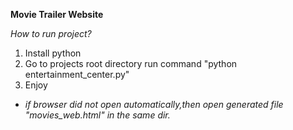 **Movie Trailer Website**

_How to run project?_

1. Install python
2. Go to projects root directory run command "python entertainment_center.py"
3. Enjoy
* _if browser did not open automatically,then open generated file "movies_web.html" in the same dir._